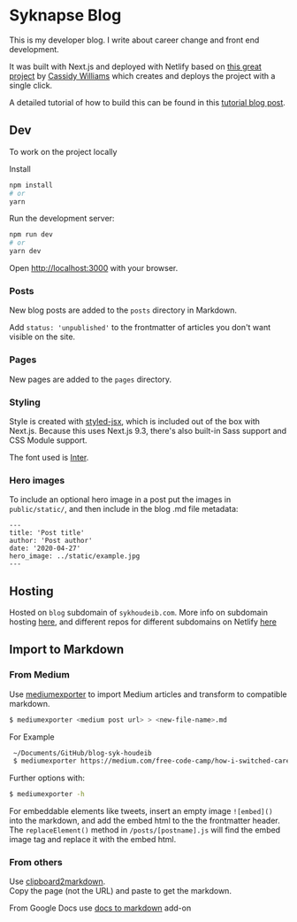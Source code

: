 # Syknapse Blog

This is my developer blog. I write about career change and front end development.

It was built with Next.js and deployed with Netlify based on [this great project](https://github.com/cassidoo/next-netlify-blog-starter) by [Cassidy Williams](https://twitter.com/cassidoo) which creates and deploys the project with a single click.

A detailed tutorial of how to build this can be found in this [tutorial blog post](https://url.netlify.com/ByVW0bCF8).

## Dev

To work on the project locally  

Install

```bash
npm install
# or
yarn
```

Run the development server:

```bash
npm run dev
# or
yarn dev
```

Open [http://localhost:3000](http://localhost:3000) with your browser.

### Posts

New blog posts are added to the `posts` directory in Markdown.

Add `status: 'unpublished'` to the frontmatter of articles you don't want visible on the site.

### Pages

New pages are added to the `pages` directory.

### Styling

Style is created with [styled-jsx](https://github.com/zeit/styled-jsx), which is included out of the box with Next.js. Because this uses Next.js 9.3, there's also built-in Sass support and CSS Module support.

The font used is [Inter](https://fonts.google.com/specimen/Inter).

### Hero images

To include an optional hero image in a post put the images in `public/static/`, and then include in the blog .md file metadata:

```
---
title: 'Post title'
author: 'Post author'
date: '2020-04-27'
hero_image: ../static/example.jpg
---
```

## Hosting

Hosted on `blog` subdomain of `sykhoudeib.com`. More info on subdomain hosting [here](https://dev.to/chiangs/host-your-projects-on-subdomains-59m3), and different repos for different subdomains on Netlify [here](https://www.freecodecamp.org/news/how-to-host-a-git-repository-on-a-subdomain-with-netlify-b8afb5fca96e/)

## Import to Markdown

### From Medium

Use [mediumexporter](https://www.npmjs.com/package/mediumexporter) to import Medium articles and transform to compatible markdown.

```bash
$ mediumexporter <medium post url> > <new-file-name>.md
```

For Example

```bash
 ~/Documents/GitHub/blog-syk-houdeib
 $ mediumexporter https://medium.com/free-code-camp/how-i-switched-careers-and-got-a-developer-job-in-10-months-a-true-story-b8895e855a8b > posts/career-switch.md
```

Further options with:

```bash
$ mediumexporter -h
```

For embeddable elements like tweets, insert an empty image `![embed]()` into the markdown, and add the embed html to the the frontmatter header. The `replaceElement()` method in `/posts/[postname].js` will find the embed image tag and replace it with the embed html.

### From others

Use [clipboard2markdown](https://euangoddard.github.io/clipboard2markdown/).  
Copy the page (not the URL) and paste to get the markdown.

From Google Docs use [docs to markdown](https://gsuite.google.com/marketplace/app/docs_to_markdown/700168918607) add-on
